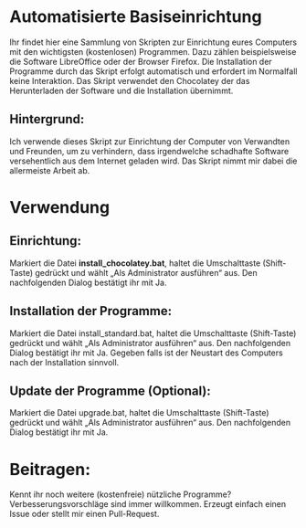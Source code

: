 # Automatisierte Basiseinrichtung 
Ihr findet hier eine Sammlung von Skripten zur Einrichtung eures Computers mit den wichtigsten (kostenlosen) Programmen. Dazu zählen beispielsweise die Software LibreOffice oder der Browser Firefox. Die Installation der Programme durch das Skript erfolgt automatisch und erfordert im Normalfall keine Interaktion. Das Skript verwendet den Chocolatey der das Herunterladen der Software und die Installation übernimmt.

## Hintergrund:
Ich verwende dieses Skript zur Einrichtung der Computer von Verwandten und Freunden, um zu verhindern, dass irgendwelche schadhafte Software versehentlich aus dem Internet geladen wird. Das Skript nimmt mir dabei die allermeiste Arbeit ab.

# Verwendung 
## Einrichtung:
Markiert die Datei **install_chocolatey.bat**, haltet die Umschalttaste (Shift-Taste) gedrückt und wählt „Als Administrator ausführen“ aus. Den nachfolgenden Dialog bestätigt ihr mit Ja.
## Installation der Programme:
Markiert die Datei install_standard.bat, haltet die Umschalttaste (Shift-Taste) gedrückt und wählt „Als Administrator ausführen“ aus. Den nachfolgenden Dialog bestätigt ihr mit Ja. Gegeben falls ist der Neustart des Computers nach der Installation sinnvoll.
## Update der Programme (Optional):
Markiert die Datei upgrade.bat, haltet die Umschalttaste (Shift-Taste) gedrückt und wählt „Als Administrator ausführen“ aus. Den nachfolgenden Dialog bestätigt ihr mit Ja.

# Beitragen:
Kennt ihr noch weitere (kostenfreie) nützliche Programme? Verbesserungsvorschläge sind immer willkommen. Erzeugt einfach einen Issue oder stellt mir einen Pull-Request.
